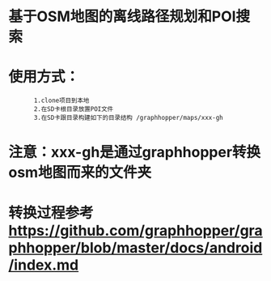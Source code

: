 # 基于OSM地图的离线路径规划和POI搜索
# 使用方式：
           1.clone项目到本地
           2.在SD卡根目录放置POI文件
           3.在SD卡跟目录构建如下的目录结构 /graphhopper/maps/xxx-gh
           
# 注意：xxx-gh是通过graphhopper转换osm地图而来的文件夹
# 转换过程参考 https://github.com/graphhopper/graphhopper/blob/master/docs/android/index.md
